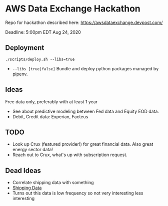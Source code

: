 

# AWS Data Exchange Hackathon 
Repo for hackathon described here:
https://awsdataexchange.devpost.com/

Deadline: 5:00pm EDT Aug 24, 2020

## Deployment 
`./scripts/deploy.sh --libs=true`
- `--libs [true|false]` Bundle and deploy python packages managed by pipenv.

## Ideas
Free data only, preferably with at least 1 year 

- See about predictive modeling between Fed data and Equity EOD data.
- Debit, Credit data: Experian, Facteus


## TODO
- Look up Crux (featured provider!) for great financial data. Also great energy sector data! 
- Reach out to Crux, what's up with subscription request.

## Dead Ideas
- Correlate shipping data with something
- [Shipping Data](https://aws.amazon.com/marketplace/pp/prodview-2yx6pwjzh23bo?qid=1595467629281&sr=0-10&ref_=srh_res_product_title)
- Turns out this data is low frequency so not very interesting less interesting

